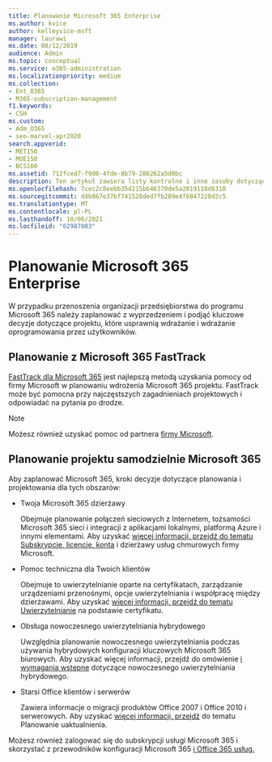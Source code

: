 ```yaml
---
title: Planowanie Microsoft 365 Enterprise
ms.author: kvice
author: kelleyvice-msft
manager: laurawi
ms.date: 08/12/2019
audience: Admin
ms.topic: conceptual
ms.service: o365-administration
ms.localizationpriority: medium
ms.collection:
- Ent_O365
- M365-subscription-management
f1.keywords:
- CSH
ms.custom:
- Adm_O365
- seo-marvel-apr2020
search.appverid:
- MET150
- MOE150
- BCS160
ms.assetid: 712fced7-f9d0-4fde-8b79-286262a5d0bc
description: Ten artykuł zawiera listy kontrolne i inne zasoby dotyczące planowania wdrożenia Microsoft 365 Enterprise projektu.
ms.openlocfilehash: 7cec2c8eebb35d215bb46370de5a2019118d6310
ms.sourcegitcommit: d4b867e37bf741528ded7fb289e4f6847228d2c5
ms.translationtype: MT
ms.contentlocale: pl-PL
ms.lasthandoff: 10/06/2021
ms.locfileid: "62987803"
---
```

# <a name="plan-for-microsoft-365-enterprise"></a>Planowanie Microsoft 365 Enterprise

W przypadku przenoszenia organizacji przedsiębiorstwa do programu Microsoft 365 należy zaplanować z wyprzedzeniem i podjąć kluczowe decyzje dotyczące projektu, które usprawnią wdrażanie i wdrażanie oprogramowania przez użytkowników. 

## <a name="planning-with-microsoft-365-fasttrack"></a>Planowanie z Microsoft 365 FastTrack

[FastTrack dla Microsoft 365](https://www.microsoft.com/fasttrack/microsoft-365) jest najlepszą metodą uzyskania pomocy od firmy Microsoft w planowaniu wdrożenia Microsoft 365 projektu. FastTrack może być pomocna przy najczęstszych zagadnieniach projektowych i odpowiadać na pytania po drodze. 

>[!Note]
>Możesz również uzyskać pomoc od partnera [firmy Microsoft](https://www.microsoft.com/solution-providers/home).
>

## <a name="do-it-yourself-planning-for-microsoft-365"></a>Planowanie projektu samodzielnie Microsoft 365

Aby zaplanować Microsoft 365, kroki decyzje dotyczące planowania i projektowania dla tych obszarów:

- Twoja Microsoft 365 dzierżawy

  Obejmuje planowanie połączeń sieciowych z Internetem, tożsamości Microsoft 365 sieci i integracji z aplikacjami lokalnymi, platformą Azure i innymi elementami. Aby uzyskać [więcej informacji, przejdź do tematu Subskrypcje, licencje, konta](subscriptions-licenses-accounts-and-tenants-for-microsoft-cloud-offerings.md) i dzierżawy usług chmurowych firmy Microsoft.

- Pomoc techniczna dla Twoich klientów

  Obejmuje to uwierzytelnianie oparte na certyfikatach, zarządzanie urządzeniami przenośnymi, opcje uwierzytelniania i współpracę między dzierżawami. Aby uzyskać [więcej informacji, przejdź do tematu Uwierzytelnianie](microsoft-365-client-support-certificate-based-authentication.md) na podstawie certyfikatu.

- Obsługa nowoczesnego uwierzytelniania hybrydowego

  Uwzględnia planowanie nowoczesnego uwierzytelniania podczas używania hybrydowych konfiguracji kluczowych Microsoft 365 biurowych. Aby uzyskać więcej informacji, przejdź do omówienie [i wymagania wstępne](hybrid-modern-auth-overview.md) dotyczące nowoczesnego uwierzytelniania hybrydowego.

- Starsi Office klientów i serwerów

  Zawiera informacje o migracji produktów Office 2007 i Office 2010 i serwerowych. Aby uzyskać [więcej informacji, przejdź](plan-upgrade-previous-versions-office.md) do tematu Planowanie uaktualnienia.

Możesz również zalogować się do subskrypcji usługi Microsoft 365 i skorzystać z przewodników konfiguracji Microsoft 365 [i Office 365 usług.](setup-guides-for-microsoft-365.md)
